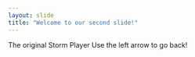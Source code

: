 ```yaml
---
layout: slide
title: "Welcome to our second slide!"
---
```

The original Storm Player
Use the left arrow to go back!
